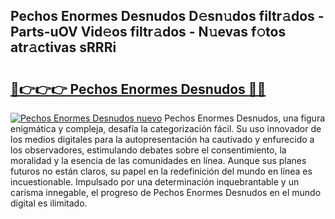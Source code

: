 ## Pechos Enormes Desnudos D𝚎sn𝚞dos filtr𝚊dos - Parts-uOV Vid𝚎os filtr𝚊dos - N𝚞evas f𝚘tos atr𝚊ctivas sRRRi

# <h2><a href="http://mbavh7.tromn.icu/?c=Pechos+Enormes+Desnudos">🔗👉👉👉 Pechos Enormes Desnudos 🔗🔗</a></h2>

[![Pechos Enormes Desnudos nuevo](https://i.imgur.com/pEAQMta.gif)](http://mbavh7.tromn.icu/?c=Pechos+Enormes+Desnudos)
Pechos Enormes Desnudos, una figura enigmática y compleja, desafía la categorización fácil. Su uso innovador de los medios digitales para la autopresentación ha cautivado y enfurecido a los observadores, estimulando debates sobre el consentimiento, la moralidad y la esencia de las comunidades en línea. Aunque sus planes futuros no están claros, su papel en la redefinición del mundo en línea es incuestionable. Impulsado por una determinación inquebrantable y un carisma innegable, el progreso de Pechos Enormes Desnudos en el mundo digital es ilimitado.
